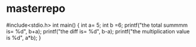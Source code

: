 # masterrepo
#include<stdio.h>
int main()
{
    int a= 5;
    int b =6;
    printf("the total summmm is= %d", b+a);
    printf("the diff is= %d", b-a);
    printf("the multiplication value is %d", a*b);
}
